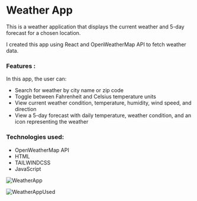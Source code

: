 # Weather App
This is a weather application that displays the current weather and 5-day forecast for a chosen location.

I created this app using React and OpenWeatherMap API to fetch weather data.

### Features :
In this app, the user can:

- Search for weather by city name or zip code
- Toggle between Fahrenheit and Celsius temperature units
- View current weather condition, temperature, humidity, wind speed, and direction
- View a 5-day forecast with daily temperature, weather condition, and an icon representing the weather
### Technologies used:
- OpenWeatherMap API
- HTML
- TAILWINDCSS
- JavaScript



![WeatherApp](https://user-images.githubusercontent.com/125647977/236569043-8109df84-7730-4d79-a25f-2bcdec141c5f.png)


![WeatherAppUsed](https://user-images.githubusercontent.com/125647977/236569116-cd7c08de-8d3c-44fb-b69a-7ef42fb1317b.png)
